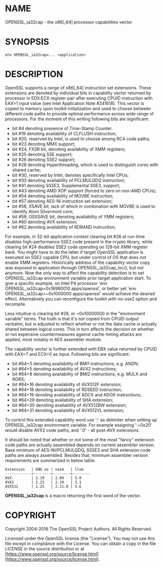 # NAME

OPENSSL\_ia32cap - the x86\[\_64\] processor capabilities vector

# SYNOPSIS

    env OPENSSL_ia32cap=... <application>

# DESCRIPTION

OpenSSL supports a range of x86\[\_64\] instruction set extensions. These
extensions are denoted by individual bits in capability vector returned
by processor in EDX:ECX register pair after executing CPUID instruction
with EAX=1 input value (see Intel Application Note #241618). This vector
is copied to memory upon toolkit initialization and used to choose
between different code paths to provide optimal performance across wide
range of processors. For the moment of this writing following bits are
significant:

- bit #4 denoting presence of Time-Stamp Counter.
- bit #19 denoting availability of CLFLUSH instruction;
- bit #20, reserved by Intel, is used to choose among RC4 code paths;
- bit #23 denoting MMX support;
- bit #24, FXSR bit, denoting availability of XMM registers;
- bit #25 denoting SSE support;
- bit #26 denoting SSE2 support;
- bit #28 denoting Hyperthreading, which is used to distinguish
cores with shared cache;
- bit #30, reserved by Intel, denotes specifically Intel CPUs;
- bit #33 denoting availability of PCLMULQDQ instruction;
- bit #41 denoting SSSE3, Supplemental SSE3, support;
- bit #43 denoting AMD XOP support (forced to zero on non-AMD CPUs);
- bit #54 denoting availability of MOVBE instruction;
- bit #57 denoting AES-NI instruction set extension;
- bit #58, XSAVE bit, lack of which in combination with MOVBE is used
to identify Atom Silvermont core;
- bit #59, OSXSAVE bit, denoting availability of YMM registers;
- bit #60 denoting AVX extension;
- bit #62 denoting availability of RDRAND instruction;

For example, in 32-bit application context clearing bit #26 at run-time
disables high-performance SSE2 code present in the crypto library, while
clearing bit #24 disables SSE2 code operating on 128-bit XMM register
bank. You might have to do the latter if target OpenSSL application is
executed on SSE2 capable CPU, but under control of OS that does not
enable XMM registers. Historically address of the capability vector copy
was exposed to application through OPENSSL\_ia32cap\_loc(), but not
anymore. Now the only way to affect the capability detection is to set
OPENSSL\_ia32cap environment variable prior target application start. To
give a specific example, on Intel P4 processor 'env
OPENSSL\_ia32cap=0x16980010 apps/openssl', or better yet 'env
OPENSSL\_ia32cap=~0x1000000 apps/openssl' would achieve the desired
effect. Alternatively you can reconfigure the toolkit with no-sse2
option and recompile.

Less intuitive is clearing bit #28, or ~0x10000000 in the "environment
variable" terms. The truth is that it's not copied from CPUID output
verbatim, but is adjusted to reflect whether or not the data cache is
actually shared between logical cores. This in turn affects the decision
on whether or not expensive countermeasures against cache-timing attacks
are applied, most notably in AES assembler module.

The capability vector is further extended with EBX value returned by
CPUID with EAX=7 and ECX=0 as input. Following bits are significant:

- bit #64+3 denoting availability of BMI1 instructions, e.g. ANDN;
- bit #64+5 denoting availability of AVX2 instructions;
- bit #64+8 denoting availability of BMI2 instructions, e.g. MULX
and RORX;
- bit #64+16 denoting availability of AVX512F extension;
- bit #64+18 denoting availability of RDSEED instruction;
- bit #64+19 denoting availability of ADCX and ADOX instructions;
- bit #64+29 denoting availability of SHA extension;
- bit #64+30 denoting availability of AVX512BW extension;
- bit #64+31 denoting availability of AVX512VL extension;

To control this extended capability word use ':' as delimiter when
setting up OPENSSL\_ia32cap environment variable. For example assigning
':~0x20' would disable AVX2 code paths, and ':0' - all post-AVX
extensions.

It should be noted that whether or not some of the most "fancy"
extension code paths are actually assembled depends on current assembler
version. Base minimum of AES-NI/PCLMULQDQ, SSSE3 and SHA extension code
paths are always assembled. Besides that, minimum assembler version
requirements are summarized in below table:

    Extension   | GNU as | nasm   | llvm
    ------------+--------+--------+--------
    AVX         | 2.19   | 2.09   | 3.0
    AVX2        | 2.22   | 2.10   | 3.1
    AVX512      | 2.25   | 2.11.8 | 3.6

**OPENSSL\_ia32cap** is a macro returning the first word of the vector.

# COPYRIGHT

Copyright 2004-2016 The OpenSSL Project Authors. All Rights Reserved.

Licensed under the OpenSSL license (the "License").  You may not use
this file except in compliance with the License.  You can obtain a copy
in the file LICENSE in the source distribution or at
[https://www.openssl.org/source/license.html](https://www.openssl.org/source/license.html).
